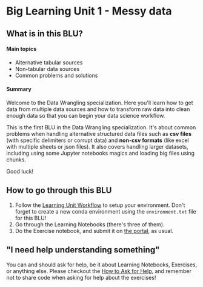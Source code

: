# Big Learning Unit 1 - Messy data


## What is in this BLU?

#### Main topics

- Alternative tabular sources
- Non-tabular data sources
- Common problems and solutions

#### Summary

Welcome to the Data Wrangling specialization.
Here you'll learn how to get data from multiple data sources and how to transform raw data into clean enough data so that you can begin your data science workflow.

This is the first BLU in the Data Wrangling specialization. It's about common problems when handling alternative structured data files such as **csv files** (with specific delimiters or corrupt data) and **non-csv formats** (like excel with multiple sheets or json files).
It also covers handling larger datasets, including using some Jupyter notebooks magics and loading big files using chunks. 

Good luck!


## How to go through this BLU

1. Follow the [Learning Unit Workflow](https://github.com/LDSSA/batch3-students#learning-unit-workflow) to setup your environment.
Don't forget to create a new conda environment using the `environment.txt` file for this BLU!
1. Go through the Learning Notebooks (there's three of them).
1. Do the Exercise notebook, and submit it on [the portal](https://portal.lisbondatascience.org), as usual.


## "I need help understanding something"

You can and should ask for help, be it about Learning Notebooks, Exercises, or anything else. Please checkout the [How to Ask for Help](https://github.com/LDSSA/wiki/wiki/How-to-ask-for-and-give-help), and remember not to share code when asking for help about the exercises! 
